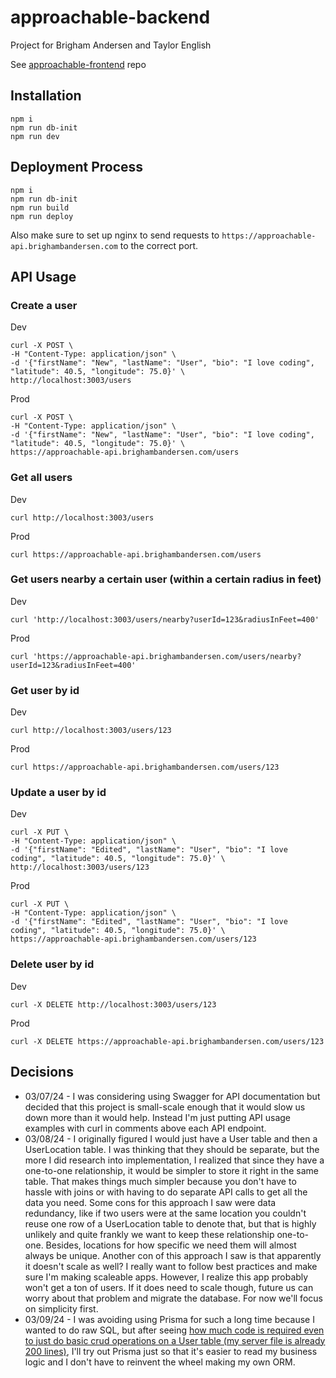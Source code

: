 # approachable-backend

Project for Brigham Andersen and Taylor English

See [approachable-frontend](https://github.com/janksmap/approachable-frontend) repo

## Installation

```
npm i
npm run db-init
npm run dev
```

## Deployment Process

```
npm i
npm run db-init
npm run build
npm run deploy
```

Also make sure to set up nginx to send requests to `https://approachable-api.brighambandersen.com` to the correct port.

## API Usage

### Create a user

Dev

```
curl -X POST \
-H "Content-Type: application/json" \
-d '{"firstName": "New", "lastName": "User", "bio": "I love coding", "latitude": 40.5, "longitude": 75.0}' \
http://localhost:3003/users
```

Prod

```
curl -X POST \
-H "Content-Type: application/json" \
-d '{"firstName": "New", "lastName": "User", "bio": "I love coding", "latitude": 40.5, "longitude": 75.0}' \
https://approachable-api.brighambandersen.com/users
```

### Get all users

Dev

```
curl http://localhost:3003/users
```

Prod

```
curl https://approachable-api.brighambandersen.com/users
```

### Get users nearby a certain user (within a certain radius in feet)

Dev

```
curl 'http://localhost:3003/users/nearby?userId=123&radiusInFeet=400'
```

Prod

```
curl 'https://approachable-api.brighambandersen.com/users/nearby?userId=123&radiusInFeet=400'
```

### Get user by id

Dev

```
curl http://localhost:3003/users/123
```

Prod

```
curl https://approachable-api.brighambandersen.com/users/123
```

### Update a user by id

Dev

```
curl -X PUT \
-H "Content-Type: application/json" \
-d '{"firstName": "Edited", "lastName": "User", "bio": "I love coding", "latitude": 40.5, "longitude": 75.0}' \
http://localhost:3003/users/123
```

Prod

```
curl -X PUT \
-H "Content-Type: application/json" \
-d '{"firstName": "Edited", "lastName": "User", "bio": "I love coding", "latitude": 40.5, "longitude": 75.0}' \
https://approachable-api.brighambandersen.com/users/123
```

### Delete user by id

Dev

```
curl -X DELETE http://localhost:3003/users/123
```

Prod

```
curl -X DELETE https://approachable-api.brighambandersen.com/users/123
```

## Decisions

- 03/07/24 - I was considering using Swagger for API documentation but decided that this project is small-scale enough that it would slow us down more than it would help. Instead I'm just putting API usage examples with curl in comments above each API endpoint.
- 03/08/24 - I originally figured I would just have a User table and then a UserLocation table. I was thinking that they should be separate, but the more I did research into implementation, I realized that since they have a one-to-one relationship, it would be simpler to store it right in the same table. That makes things much simpler because you don't have to hassle with joins or with having to do separate API calls to get all the data you need. Some cons for this approach I saw were data redundancy, like if two users were at the same location you couldn't reuse one row of a UserLocation table to denote that, but that is highly unlikely and quite frankly we want to keep these relationship one-to-one. Besides, locations for how specific we need them will almost always be unique. Another con of this approach I saw is that apparently it doesn't scale as well? I really want to follow best practices and make sure I'm making scaleable apps. However, I realize this app probably won't get a ton of users. If it does need to scale though, future us can worry about that problem and migrate the database. For now we'll focus on simplicity first.
- 03/09/24 - I was avoiding using Prisma for such a long time because I wanted to do raw SQL, but after seeing [how much code is required even to just do basic crud operations on a User table (my server file is already 200 lines)](https://github.com/brighambandersen/approachable-backend/blob/12d5e945ab1b015efc96b47ed86a3adf98452704/src/server.ts#L126), I'll try out Prisma just so that it's easier to read my business logic and I don't have to reinvent the wheel making my own ORM.
